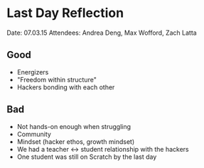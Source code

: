 # Last Day Reflection

Date: 07.03.15
Attendees: Andrea Deng, Max Wofford, Zach Latta

## Good

- Energizers
- "Freedom within structure"
- Hackers bonding with each other

## Bad

- Not hands-on enough when struggling
- Community
- Mindset (hacker ethos, growth mindset)
- We had a teacher <-> student relationship with the hackers
- One student was still on Scratch by the last day
